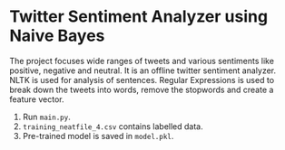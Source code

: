 # Twitter Sentiment Analyzer using Naive Bayes

The project focuses wide ranges of tweets and various sentiments like positive, negative and neutral. It is an offline twitter sentiment analyzer. NLTK is used for analysis of sentences. Regular Expressions is used to break down the tweets into words, remove the stopwords and create a feature vector.

1. Run `main.py`.
2. `training_neatfile_4.csv` contains labelled data.
3. Pre-trained model is saved in `model.pkl`.

